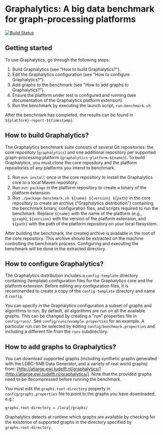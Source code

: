 # Graphalytics: A big data benchmark for graph-processing platforms

[![Build Status](http://jenkins.tribler.org/buildStatus/icon?job=Graphalytics_master_tester)](http://jenkins.tribler.org/job/Graphalytics_master_tester/)


## Getting started

To use Graphalytics, go through the following steps:

 1. Build Graphalytics (see "How to build Graphalytics?").
 2. Edit the Graphalytics configuration (see "How to configure Graphalytics?").
 3. Add graphs to the benchmark (see "How to add graphs to Graphalytics?").
 4. Ensure the platform under test is configured and running (see documentation of the Graphalytics platform extension).
 5. Run the benchmark by executing the launch script, `run-benchmark.sh`.

After the benchmark has completed, the results can be found in `${platform}-report-${timestamp}`.


## How to build Graphalytics?

The Graphalytics benchmark suite consists of several Git repositories: the core repository (`graphalytics`) and one additional repository per supported graph-processing platform (`graphalytics-platform-${name}`). To build Graphalytics, you must clone the core repository and the platform repositories of any platforms you intend to benchmark.

 1. Run `mvn install` once in the core repository to install the Graphalytics core to a local Maven repository.
 2. Run `mvn package` in the platform repository to create a binary of the platform extension.
 3. Run `./package-benchmark.sh ${name} ${version} ${path}` in the core repository to create an archive ("Graphalytics distribution") containing the benchmark binary, configuration files, and scripts required to run the benchmark. Replace `${name}` with the name of the platform (e.g., `giraph`), `${version}` with the version of the platform extension, and `${path}` with the path of the platform repository on your local filesystem.

After building the benchmark, the created archive is available in the root of the core repository. This archive should be extracted on the machine controlling the benchmark process. Configuring and executing the benchmark will be done in the extracted directory.


## How to configure Graphalytics?

The Graphalytics distribution includes a `config-template` directory containing (template) configuration files for the Graphalytics core and the platform extension. Before editing any configuration files, it is recommended to create a copy of the `config-template` directory and name it `config`.

You can specify in the Graphalytics configuration a subset of graphs and algorithms to run. By default, all algorithms are run on all the available graphs. This can be changed by creating a "run" properties file in `config/runs/`. See `config/runs/example.properties` for an example. A particular run can be selected by editing `config/benchmark.properties` and including a different file from the `runs` subdirectory.


## How to add graphs to Graphalytics?

You can download supported graphs (including synthetic graphs generated with the LDBC-SNB Data Generator, and a variety of real world graphs) from:
[http://atlarge.ewi.tudelft.nl/graphalytics/](http://atlarge.ewi.tudelft.nl/graphalytics/).
Note that the provided graphs need to be decompressed before running the benchmark.

You must edit the `graphs.root-directory` property in `config/graphs.properties` file to point to the graphs you have downloaded, e.g.:

```
graphs.root-directory = /local/graphs/
```

Graphalytics detects at runtime which graphs are available by checking for the existence of supported graphs in the directory specified by `graphs.root-directory`. 


